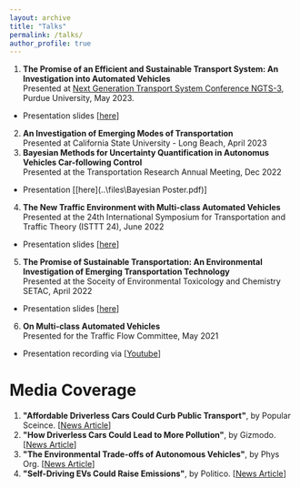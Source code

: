 ```yaml
---
layout: archive
title: "Talks"
permalink: /talks/
author_profile: true
---
```


1. **The Promise of an Efficient and Sustainable Transport System: An Investigation into Automated Vehicles** <br>
Presented at [Next Generation Transport System Conference NGTS-3](https://www.ngts2023.nextrans.org/), Purdue University, May 2023. 
- Presentation slides [[here](..\files\NGTS_3_Talk.pdf)]
2. **An Investigation of Emerging Modes of Transportation** <br>
Presented at California State University - Long Beach, April 2023
3. **Bayesian Methods for Uncertainty Quantification in Autonomus Vehicles Car-following Control** <br> 
Presented at the Transportation Research Annual Meeting, Dec 2022
- Presentation [[here](..\files\Bayesian Poster.pdf)]
4. **The New Traffic Environment with Multi-class Automated Vehicles** <br> 
Presented at the 24th International Symposium for Transportation and Traffic Theory (ISTTT 24), June 2022
- Presentation slides [[here](..\files\ISTTT24_Presentation/pdf)]
5. **The Promise of Sustainable Transportation: An Environmental Investigation of Emerging Transportation Technology** <br>
Presented at the Soceity of Environmental Toxicology and Chemistry SETAC, April 2022
- Presentation slides [[here](..\files\SETAC_Presentation.pdf)]  
6. **On Multi-class Automated Vehicles** <br>
Presented for the Traffic Flow Committee, May 2021
- Presentation recording via [[Youtube](https://www.youtube.com/watch?v=okmAiD5KeiE)]

Media Coverage
=====

1. **"Affordable Driverless Cars Could Curb Public Transport"**, by Popular Sceince. [[News Article](https://www.popsci.com/technology/driverless-cars-sustainable/?taid=60aa35b701ef8e00017b4bec&utm_campaign=trueanthem_trending-content&utm_medium=social&utm_source=twitter)]
2. **"How Driverless Cars Could Lead to More Pollution"**, by Gizmodo. [[News Article](https://gizmodo.com/how-driverless-cars-could-lead-to-more-pollution-1846955880?utm_content=gizmodo&utm_source=twitter&utm_medium=SocialMarketing&utm_campaign=dlvrit)]
3. **"The Environmental Trade-offs of Autonomous Vehicles"**, by Phys Org. [[News Article](https://phys.org/news/2021-05-environmental-trade-offs-autonomous-vehicles.html)]
4. **"Self-Driving EVs Could Raise Emissions"**, by Politico. [[News Article](https://subscriber.politicopro.com/article/eenews/1063733277)]
